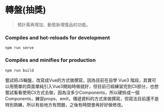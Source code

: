 # 轉盤(抽獎)
> 預計需再增加、動態新增獎品的功能。

### Compiles and hot-reloads for development
```
npm run serve
```

### Compiles and minifies for production
```
npm run build
```

嘗試把JS輪盤，改寫成Vue的方式做撰寫，因為目前在自學 Vue3 階段，其實可以用簡單的頁面單純引入Vue3開始時做就好，但目前已經練習完到Cli部分，也想嘗試看看使用Cli方式去做，因為沒多少Components，所以硬拆成一個Components，練習props、emit，傳遞資料的方式來做撰寫，但寫法目前還不是特別熟練，所以有些地方有問題，之後有時間會再好好做修改。
